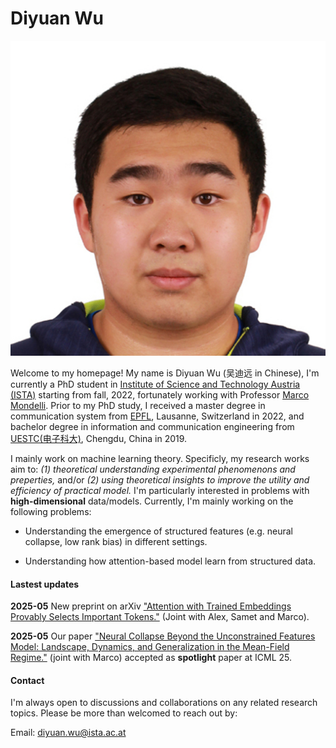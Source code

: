 # Diyuan Wu
![Profile Picture](./src/image/me.jpeg)

Welcome to my homepage! My name is Diyuan Wu (吴迪远  in Chinese), I'm currently a PhD student in [Institute of Science and Technology Austria (ISTA)](https://ist.ac.at/en/home/) starting from fall, 2022, fortunately working with Professor [Marco Mondelli](http://marcomondelli.com/). Prior to my PhD study, I received a master degree in communication system from [EPFL](https://www.epfl.ch/en/), Lausanne, Switzerland in 2022, and bachelor degree in information and communication engineering from [UESTC(电子科大)](https://en.uestc.edu.cn/), Chengdu, China in 2019. 


I mainly work on machine learning theory. Specificly, my research works aim to: *(1) theoretical understanding experimental phenomenons and preperties,* and/or *(2) using theoretical insights to improve the utility and efficiency of practical model.* I'm particularly interested in problems with **high-dimensional** data/models. Currently, I'm mainly working on the following problems:

- Understanding the emergence of structured features (e.g. neural collapse, low rank bias) in different settings.

- Understanding how attention-based model learn from structured data.

#### Lastest updates

**2025-05** New preprint on arXiv ["Attention with Trained Embeddings Provably Selects Important Tokens."](https://arxiv.org/abs/2505.17282) (Joint with Alex, Samet and Marco). 

**2025-05** Our paper ["Neural Collapse Beyond the Unconstrained Features Model: Landscape, Dynamics, and Generalization in the Mean-Field Regime."](https://arxiv.org/abs/2501.19104) (joint with Marco) accepted as **spotlight** paper at ICML 25.


#### Contact

I'm always open to discussions and collaborations on any related research topics. Please be more than welcomed to reach out by: 

Email: diyuan.wu@ista.ac.at
                        
